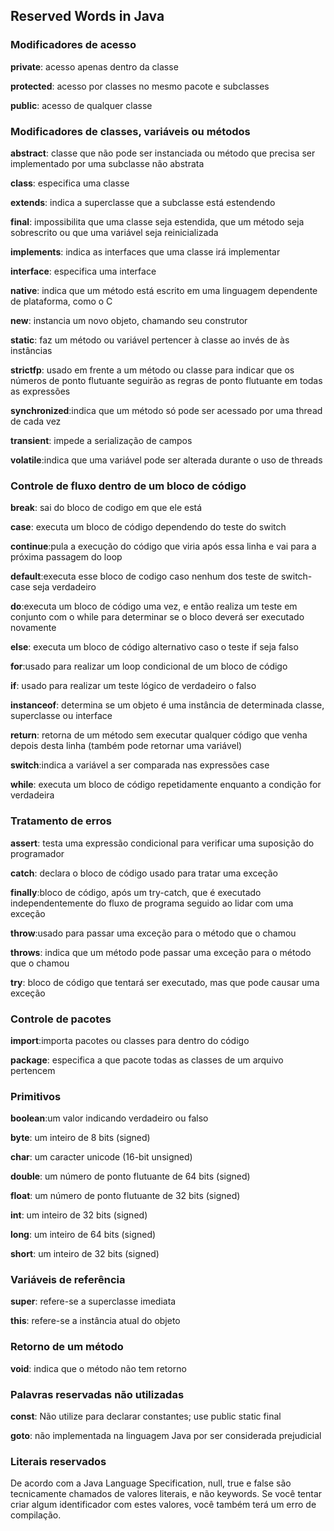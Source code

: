 ## Reserved Words in Java

### Modificadores de acesso
**private**: acesso apenas dentro da classe

**protected**: acesso por classes no mesmo pacote e subclasses

**public**: acesso de qualquer classe

### Modificadores de classes, variáveis ou métodos
**abstract**: classe que não pode ser instanciada ou método que precisa ser implementado por uma subclasse não abstrata

**class**: especifica uma classe

**extends**: indica a superclasse que a subclasse está estendendo

**final**: impossibilita que uma classe seja estendida, que um método seja sobrescrito ou que uma variável seja reinicializada

**implements**: indica as interfaces que uma classe irá implementar

**interface**: especifica uma interface

**native**: indica que um método está escrito em uma linguagem dependente de plataforma, como o C

**new**: instancia um novo objeto, chamando seu construtor

**static**: faz um método ou variável pertencer à classe ao invés de às instâncias

**strictfp**: usado em frente a um método ou classe para indicar que os números de ponto flutuante seguirão as regras de ponto flutuante em todas as expressões

**synchronized**:indica que um método só pode ser acessado por uma thread de cada vez

**transient**: impede a serialização de campos

**volatile**:indica que uma variável pode ser alterada durante o uso de threads

### Controle de fluxo dentro de um bloco de código
**break**: sai do bloco de codigo em que ele está

**case**: executa um bloco de código dependendo do teste do switch

**continue**:pula a execução do código que viria após essa linha e vai para a próxima passagem do loop

**default**:executa esse bloco de codigo caso nenhum dos teste de switch-case seja verdadeiro

**do**:executa um bloco de código uma vez, e então realiza um teste em conjunto com o while para determinar se o bloco deverá ser executado novamente

**else**: executa um bloco de código alternativo caso o teste if seja falso

**for**:usado para realizar um loop condicional de um bloco de código

**if**: usado para realizar um teste lógico de verdadeiro o falso

**instanceof**: determina se um objeto é uma instância de determinada classe, superclasse ou interface

**return**: retorna de um método sem executar qualquer código que venha depois desta linha (também pode retornar uma variável)

**switch**:indica a variável a ser comparada nas expressões case

**while**: executa um bloco de código repetidamente enquanto a condição for verdadeira

### Tratamento de erros
**assert**: testa uma expressão condicional para verificar uma suposição do programador

**catch**: declara o bloco de código usado para tratar uma exceção

**finally**:bloco de código, após um try-catch, que é executado independentemente do fluxo de programa seguido ao lidar com uma exceção

**throw**:usado para passar uma exceção para o método que o chamou

**throws**: indica que um método pode passar uma exceção para o método que o chamou

**try**: bloco de código que tentará ser executado, mas que pode causar uma exceção

### Controle de pacotes
**import**:importa pacotes ou classes para dentro do código

**package**: especifica a que pacote todas as classes de um arquivo pertencem

### Primitivos
**boolean**:um valor indicando verdadeiro ou falso

**byte**: um inteiro de 8 bits (signed)

**char**: um caracter unicode (16-bit unsigned)

**double**: um número de ponto flutuante de 64 bits (signed)

**float**: um número de ponto flutuante de 32 bits (signed)

**int**: um inteiro de 32 bits (signed)

**long**: um inteiro de 64 bits (signed)

**short**: um inteiro de 32 bits (signed)

### Variáveis de referência
**super**: refere-se a superclasse imediata

**this**: refere-se a instância atual do objeto

### Retorno de um método
**void**: indica que o método não tem retorno

### Palavras reservadas não utilizadas
**const**: Não utilize para declarar constantes; use public static final

**goto**: não implementada na linguagem Java por ser considerada prejudicial

### Literais reservados
De acordo com a Java Language Specification, null, true e false são tecnicamente chamados de valores literais, e não keywords. Se você tentar criar algum identificador com estes valores, você também terá um erro de compilação.
